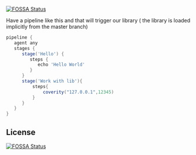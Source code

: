 [![FOSSA Status](https://app.fossa.io/api/projects/git%2Bgithub.com%2Ffokion%2Fjenkins-shared-library-demo.svg?type=shield)](https://app.fossa.io/projects/git%2Bgithub.com%2Ffokion%2Fjenkins-shared-library-demo?ref=badge_shield)

Have a pipeline like this  and that will trigger our library
( the library is loaded implicitly from the master branch)

```groovy
pipeline {
   agent any
   stages {
      stage('Hello') {
         steps {
            echo 'Hello World'
         }
      }
      stage('Work with lib'){
          steps{
              coverity("127.0.0.1",12345)
          }
      }
   }
}
```

## License
[![FOSSA Status](https://app.fossa.io/api/projects/git%2Bgithub.com%2Ffokion%2Fjenkins-shared-library-demo.svg?type=large)](https://app.fossa.io/projects/git%2Bgithub.com%2Ffokion%2Fjenkins-shared-library-demo?ref=badge_large)